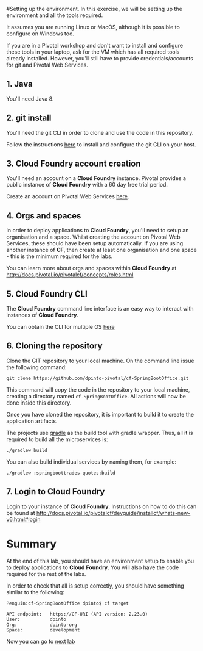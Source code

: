 #Setting up the environment.
In this exercise, we will be setting up the environment and all the tools required.

It assumes you are running Linux or MacOS, although it is possible to configure on Windows too.

If you are in a Pivotal workshop and don't want to install and configure these tools in your laptop, ask for the VM which has all required tools already installed. However, you'll still have to provide credentials/accounts for git and Pivotal Web Services.

## 1. Java

You'll need Java 8.

## 2. git install

You'll need the git CLI in order to clone and use the code in this repository.

Follow the instructions [here](https://help.github.com/articles/set-up-git/#platform-mac) to install and configure the git CLI on your host.

## 3. Cloud Foundry account creation

You'll need an account on a **Cloud Foundry** instance. Pivotal provides a public instance of **Cloud Foundry** with a 60 day free trial period.

Create an account on Pivotal Web Services [here](http://run.pivotal.io).

## 4. Orgs and spaces

In order to deploy applications to **Cloud Foundry**, you'll need to setup an organisation and a space. Whilst creating the account on Pivotal Web Services, these should have been setup automatically. If you are using another instance of **CF**, then create at least one organisation and one space - this is the minimum required for the labs.

You can learn more about orgs and spaces within **Cloud Foundry** at http://docs.pivotal.io/pivotalcf/concepts/roles.html

## 5. Cloud Foundry CLI

The **Cloud Foundry** command line interface is an easy way to interact with instances of **Cloud Foundry**.

You can obtain the CLI for multiple OS [here](https://github.com/cloudfoundry/cli)


## 6. Cloning the repository

Clone the GIT repository to your local machine. On the command line issue the following command:

```git clone https://github.com/dpinto-pivotal/cf-SpringBootOffice.git```

This command will copy the code in the repository to your local machine, creating a directory named `cf-SpringBootOffice`. All actions will now be done inside this directory.

Once you have cloned the repository, it is important to build it to create the application artifacts.

The projects use [gradle](http://gradle.org) as the build tool with gradle wrapper. Thus, all it is required to build all the microservices is:

```
./gradlew build
```

You can also build individual services by naming them, for example:
```
./gradlew :springboottrades-quotes:build
```


## 7. Login to Cloud Foundry

Login to your instance of **Cloud Foundry**. Instructions on how to do this can be found at http://docs.pivotal.io/pivotalcf/devguide/installcf/whats-new-v6.html#login

# Summary

At the end of this lab, you should have an environment setup to enable you to deploy applications to **Cloud Foundry**. You will also have the code required for the rest of the labs.

In order to check that all is setup correctly, you should have something similar to the following:

```
Penguin:cf-SpringBootOffice dpinto$ cf target

API endpoint:   https://CF-URI (API version: 2.23.0)
User:           dpinto
Org:            dpinto-org
Space:          development
```

Now you can go to [next lab](lab_registryserver.md)
